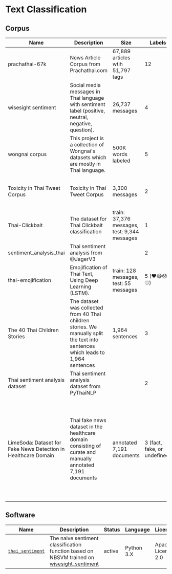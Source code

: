 # Text Classification

## Corpus

| Name                                                         | Description                                                  | Size                                         | Labels                       | License           | Creator                                                      | Download                                                     |
| ------------------------------------------------------------ | ------------------------------------------------------------ | -------------------------------------------- | ---------------------------- | ----------------- | ------------------------------------------------------------ | ------------------------------------------------------------ |
| prachathai-67k                                               | News Article Corpus from Prachathai.com                      | 67,889 articles wtih 51,797 tags             | 12                           | CC BY 4.0         | @lukkiddd and @cstorm125                                     | [GitHub](https://github.com/PyThaiNLP/prachathai-67k)        |
| wisesight sentiment                                          | Social media messages in Thai language with sentiment label (positive, neutral, negative, question). | 26,737 messages                              | 4                            | CC0-1.0 License   | Arthit Suriyawongkul,  Ekapol Chuangsuwanich                 | [GitHub](https://github.com/PyThaiNLP/wisesight-sentiment)   |
| wongnai corpus                                               | This project is a collection of Wongnai's datasets which are mostly in Thai language. | 500K words labeled                           | 5                            | LGPL-3.0 License  | wongnai                                                      | [GitHub](https://github.com/wongnai/wongnai-corpus)          |
| Toxicity in Thai Tweet Corpus                                | Toxicity in Thai Tweet Corpus                                | 3,300 messages                               | 2                            | CC BY-NC 4.0      | Tokyo Metropolitan University Natural Language Processing Group | [GitHub](https://github.com/tmu-nlp/ThaiToxicityTweetCorpus) |
| Thai-Clickbait                                               | The dataset for Thai Clickbait classification                | train: 37,376 messages, test: 9,344 messages | 1                            | MIT License       | @9meo at GitHub                                              | [GitHub](https://github.com/9meo/Thai-Clickbait)             |
| sentiment_analysis_thai                                      | Thai sentiment analysis from @JagerV3                        |                                              | 2                            | ?                 | @JagerV3 at GitHub                                           | [GitHub](https://github.com/JagerV3/sentiment_analysis_thai) |
| thai-emojification                                           | Emojification of Thai Text, Using Deep Learning (LSTM).      | train: 128 messages, test: 55 messages       | 5 (❤️😄😞🍴⚾)                    | GPL-3.0 License   | iApp Technology Co, Ltd                                      | [GitHub](https://github.com/kobkrit/thai-emojification)      |
| The 40 Thai Children Stories                                 | The dataset was collected from 40 Thai children stories. We manually split the text into sentences which leads to 1,964 sentences | 1,964 sentences                              | 3                            | ?                 | Kitsuchart Pasupa, Thititorn Seneewong Na Ayutthaya          | [GitHub](https://github.com/dsmlr/40-Thai-Children-Stories)  |
| Thai sentiment analysis dataset                              | Thai sentiment analysis dataset from PyThaiNLP               |                                              | 2                            | CC BY 3.0         | PyThaiNLP                                                    | [GitHub](https://github.com/PyThaiNLP/thai-sentiment-analysis-dataset) |
| LimeSoda: Dataset for Fake News Detection in Healthcare Domain | Thai fake news dataset in the healthcare domain consisting of curate and manually annotated 7,191 documents | annotated 7,191 documents                    | 3 (fact, fake, or undefined) | CC-BY-4.0 License | Payoungkhamdee, Patomporn and Porkaew, Peerachet and Sinthunyathum, Atthasith and Songphum, Phattharaphon and Kawidam, Witsarut and Loha-Udom, Wichayut and Boonkwan, Prachya and Sutantayawalee, Vipas | [GitHub](https://github.com/byinth/LimeSoda)                 |



## Software

| Name                                                         | Description                                                  | Status | Language   | License            |
| ------------------------------------------------------------ | ------------------------------------------------------------ | ------ | ---------- | ------------------ |
| [`thai_sentiment`](https://github.com/cstorm125/thai_sentiment) | The naive sentiment classification function based on NBSVM trained on [wisesight_sentiment](https://huggingface.co/datasets/wisesight_sentiment) | active | Python 3.X | Apache License 2.0 |
